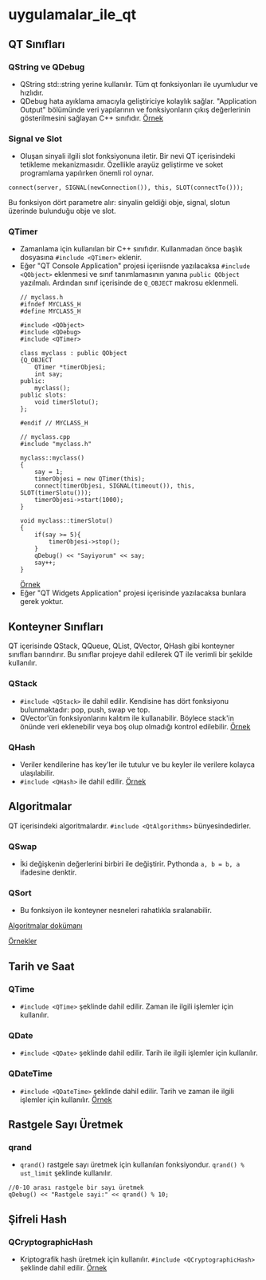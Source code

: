 # uygulamalar_ile_qt

## QT Sınıfları
### QString ve QDebug 
* QString std::string yerine kullanılır. Tüm qt fonksiyonları ile uyumludur ve hızlıdır.
* QDebug hata ayıklama amacıyla geliştiriciye kolaylık sağlar. "Application Output" bölümünde veri yapılarının ve fonksiyonların çıkış değerlerinin gösterilmesini sağlayan C++ sınıfıdır.
[Örnek](https://github.com/merkurt/uygulamalar_ile_qt/tree/main/2-kodlamaya_giris/QString-QDebug)
### Signal ve Slot
* Oluşan sinyali ilgili slot fonksiyonuna iletir. Bir nevi QT içerisindeki tetikleme mekanizmasıdır. Özellikle arayüz geliştirme ve soket programlama yapılırken önemli rol oynar.
>
    connect(server, SIGNAL(newConnection()), this, SLOT(connectTo()));

Bu fonksiyon dört parametre alır: sinyalin geldiği obje, signal, slotun üzerinde bulunduğu obje ve slot.

### QTimer
* Zamanlama için kullanılan bir C++ sınıfıdır. Kullanmadan önce başlık dosyasına `#include <QTimer>` eklenir.
* Eğer "QT Console Application" projesi içeriisnde yazılacaksa `#include <QObject>` eklenmesi ve sınıf tanımlamasının yanına  `public QObject` yazılmalı. Ardından sınıf içerisinde de `Q_OBJECT` makrosu eklenmeli.
    ```
    // myclass.h
    #ifndef MYCLASS_H
    #define MYCLASS_H

    #include <QObject>
    #include <QDebug>
    #include <QTimer>

    class myclass : public QObject
    {Q_OBJECT
        QTimer *timerObjesi;
        int say;
    public:
        myclass();
    public slots:
        void timerSlotu();
    };

    #endif // MYCLASS_H
    ```
    ```
    // myclass.cpp
    #include "myclass.h"

    myclass::myclass()
    {
        say = 1;
        timerObjesi = new QTimer(this);
        connect(timerObjesi, SIGNAL(timeout()), this, SLOT(timerSlotu()));
        timerObjesi->start(1000);
    }

    void myclass::timerSlotu()
    {
        if(say >= 5){
            timerObjesi->stop();
        }
        qDebug() << "Sayiyorum" << say;
        say++;
    }

    ```
    [Örnek](https://github.com/merkurt/uygulamalar_ile_qt/tree/main/2-kodlamaya_giris/QTimer)
* Eğer "QT Widgets Application" projesi içerisinde yazılacaksa bunlara gerek yoktur.

## Konteyner Sınıfları
QT içerisinde QStack, QQueue, QList, QVector, QHash gibi konteyner sınıfları barındırır. Bu sınıflar projeye dahil edilerek QT ile verimli bir şekilde kullanılır.
### QStack
* `#include <QStack>` ile dahil edilir. Kendisine has dört fonksiyonu bulunmaktadır: pop, push, swap ve top.
* QVector'ün fonksiyonlarını kalıtım ile kullanabilir. Böylece stack'in önünde veri eklenebilir veya boş olup olmadığı kontrol edilebilir.
[Örnek](https://github.com/merkurt/uygulamalar_ile_qt/tree/main/2-kodlamaya_giris/QStack)

### QHash
* Veriler kendilerine has key'ler ile tutulur ve bu keyler ile verilere kolayca ulaşılabilir.
* `#include <QHash>` ile dahil edilir.
[Örnek](https://github.com/merkurt/uygulamalar_ile_qt/tree/main/2-kodlamaya_giris/QHash)

## Algoritmalar
QT içerisindeki algoritmalardır. `#include <QtAlgorithms>` bünyesindedirler.
### QSwap
* İki değişkenin değerlerini birbiri ile değiştirir. Pythonda `a, b = b, a` ifadesine denktir.
### QSort
* Bu fonksiyon ile konteyner nesneleri rahatlıkla sıralanabilir.

[Algoritmalar dokümanı](https://doc.qt.io/qt-5/qtalgorithms-obsolete.html)

[Örnekler](https://github.com/merkurt/uygulamalar_ile_qt/tree/main/2-kodlamaya_giris/QSwap-QSort)

## Tarih ve Saat
### QTime
* `#include <QTime>` şeklinde dahil edilir. Zaman ile ilgili işlemler için kullanılır.
### QDate
* `#include <QDate>` şeklinde dahil edilir. Tarih ile ilgili işlemler için kullanılır.
### QDateTime
* `#include <QDateTime>` şeklinde dahil edilir. Tarih ve zaman  ile ilgili işlemler için kullanılır.
[Örnek](https://github.com/merkurt/uygulamalar_ile_qt/tree/main/2-kodlamaya_giris/QTime-QDate-QDateTime)

## Rastgele Sayı Üretmek
### qrand
* `qrand()` rastgele sayı üretmek için kullanılan fonksiyondur. `qrand() % ust_limit` şeklinde kullanılır.
```
//0-10 arası rastgele bir sayı üretmek
qDebug() << "Rastgele sayi:" << qrand() % 10;
```

## Şifreli Hash
### QCryptographicHash
* Kriptografik hash üretmek için kullanılır. `#include <QCryptographicHash>` şeklinde dahil edilir.
[Örnek]()